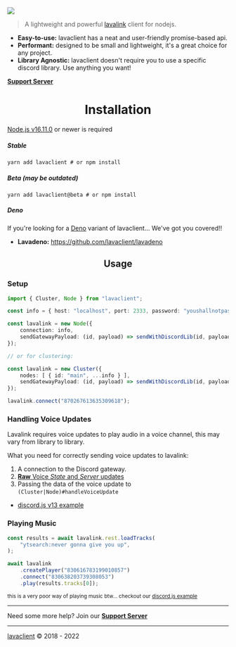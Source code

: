 <img src="https://i.imgur.com/LvsojLc.png" align="center">

> A lightweight and powerful [lavalink](https://github.com/freyacodes/lavalink) client for nodejs.

- **Easy-to-use:** lavaclient has a neat and user-friendly promise-based api.
- **Performant:** designed to be small and lightweight, it's a great choice for any project.
- **Library Agnostic:** lavaclient doesn't require you to use a specific discord library. Use anything you want!

[**Support Server**](https://discord.gg/CH9ubGPMV6)

<h1 align="center">Installation</h1>

[Node.js v16.11.0](https://nodejs.org) or newer is required

##### Stable

```shell
yarn add lavaclient # or npm install
```

##### Beta (may be outdated)

```shell
yarn add lavaclient@beta # or npm install
```

##### Deno

If you're looking for a [Deno](https://deno.land) variant of lavaclient... We've got you covered!!

- **Lavadeno:** <https://github.com/lavaclient/lavadeno>

<h2 align="center">Usage</h2>

### Setup

```ts
import { Cluster, Node } from "lavaclient";

const info = { host: "localhost", port: 2333, password: "youshallnotpass" };

const lavalink = new Node({
    connection: info,
    sendGatewayPayload: (id, payload) => sendWithDiscordLib(id, payload),
});

// or for clustering:

const lavalink = new Cluster({
    nodes: [ { id: "main", ...info } ],
    sendGatewayPayload: (id, payload) => sendWithDiscordLib(id, payload),
});

lavalink.connect("870267613635309618");
```

### Handling Voice Updates

Lavalink requires voice updates to play audio in a voice channel, this may vary from library to library.

What you need for correctly sending voice updates to lavalink:

1. A connection to the Discord gateway.
2. [**Raw** Voice _State_ and _Server_ updates](https://discord.com/developers/docs/topics/gateway#voice)
3. Passing the data of the voice update to `(Cluster|Node)#handleVoiceUpdate`

- [discord.js v13 example](https://github.com/lavaclient/djs-v13-example)

### Playing Music

```ts
const results = await lavalink.rest.loadTracks(
    "ytsearch:never gonna give you up",
);

await lavalink
    .createPlayer("830616783199010857")
    .connect("830638203739308053")
    .play(results.tracks[0]);
```

<sub>this is a very poor way of playing music btw... checkout our [discord.js example](https://github.com/lavaclient/djs-v13-example)</sub>

---

Need some more help? Join our [**Support Server**](https://discord.gg/CH9ubGPMV6)

---

[lavaclient](https://lavaclient.js.org/) &copy; 2018 - 2022
